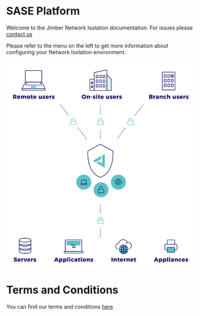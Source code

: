 # SASE Platform
Welcome to the Jimber Network Isolation documentation. For issues please [contact us](./contact/index)

Please refer to the menu on the left to get more information about configuring your Network Isolation environment.


![mainpage_networkisolation.svg](mainpage_networkisolation.svg)

# Terms and Conditions

You can find our terms and conditions [here](https://docs.jimber.io/terms/jimbertermsandconditions0824.pdf)